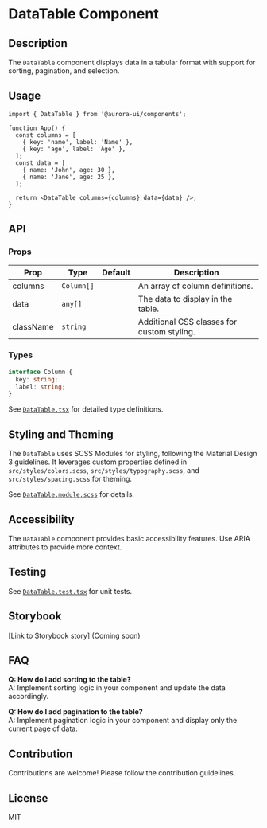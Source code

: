 # DataTable Component

## Description

The `DataTable` component displays data in a tabular format with support for sorting, pagination, and selection.

## Usage

```tsx
import { DataTable } from '@aurora-ui/components';

function App() {
  const columns = [
    { key: 'name', label: 'Name' },
    { key: 'age', label: 'Age' },
  ];
  const data = [
    { name: 'John', age: 30 },
    { name: 'Jane', age: 25 },
  ];

  return <DataTable columns={columns} data={data} />;
}
```

## API

### Props

| Prop      | Type       | Default | Description                                |
| --------- | ---------- | ------- | ------------------------------------------ |
| columns   | `Column[]` |         | An array of column definitions.            |
| data      | `any[]`    |         | The data to display in the table.          |
| className | `string`   |         | Additional CSS classes for custom styling. |

### Types

```typescript
interface Column {
  key: string;
  label: string;
}
```

See [`DataTable.tsx`](./DataTable.tsx) for detailed type definitions.

## Styling and Theming

The `DataTable` uses SCSS Modules for styling, following the Material Design 3 guidelines. It leverages custom properties defined in `src/styles/colors.scss`, `src/styles/typography.scss`, and `src/styles/spacing.scss` for theming.

See [`DataTable.module.scss`](./DataTable.module.scss) for details.

## Accessibility

The `DataTable` component provides basic accessibility features. Use ARIA attributes to provide more context.

## Testing

See [`DataTable.test.tsx`](./DataTable.test.tsx) for unit tests.

## Storybook

[Link to Storybook story] (Coming soon)

## FAQ

**Q: How do I add sorting to the table?**  
A: Implement sorting logic in your component and update the data accordingly.

**Q: How do I add pagination to the table?**  
A: Implement pagination logic in your component and display only the current page of data.

## Contribution

Contributions are welcome! Please follow the contribution guidelines.

## License

MIT
